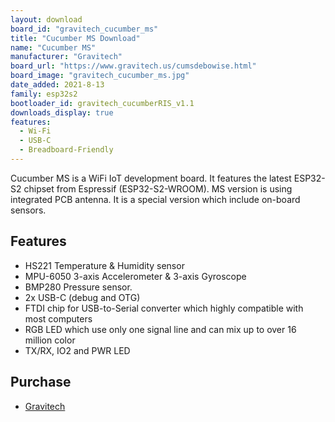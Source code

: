```yaml
---
layout: download
board_id: "gravitech_cucumber_ms"
title: "Cucumber MS Download"
name: "Cucumber MS"
manufacturer: "Gravitech"
board_url: "https://www.gravitech.us/cumsdebowise.html"
board_image: "gravitech_cucumber_ms.jpg"
date_added: 2021-8-13
family: esp32s2
bootloader_id: gravitech_cucumberRIS_v1.1
downloads_display: true
features:
  - Wi-Fi
  - USB-C
  - Breadboard-Friendly
---
```


Cucumber MS is a WiFi IoT development board. It features the latest ESP32-S2 chipset from Espressif (ESP32-S2-WROOM). MS version is using integrated PCB antenna. It is a special version which include on-board sensors. 

## Features

- HS221 Temperature & Humidity sensor
- MPU-6050 3-axis Accelerometer & 3-axis Gyroscope
- BMP280 Pressure sensor.
- 2x USB-C (debug and OTG)
- FTDI chip for USB-to-Serial converter which highly compatible with most computers
- RGB LED which use only one signal line and can mix up to over 16 million color
- TX/RX, IO2 and PWR LED

## Purchase

* [Gravitech](https://www.gravitech.us/cumsdebowise.html)
